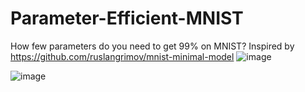 # Parameter-Efficient-MNIST
How few parameters do you need to get 99% on MNIST?
Inspired by https://github.com/ruslangrimov/mnist-minimal-model
![image](https://user-images.githubusercontent.com/70070682/230638687-9964ddbe-9684-4e3c-8004-5fd2acda878f.png)

![image](https://user-images.githubusercontent.com/70070682/230638017-41fcfb78-babf-436d-adcf-5d9da45b472f.png)
